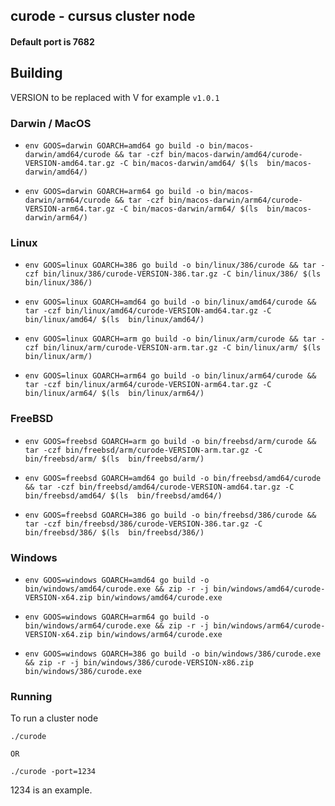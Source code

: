 ## curode - cursus cluster node
#### Default port is 7682

## Building

VERSION to be replaced with V for example ``v1.0.1``

### Darwin / MacOS

- ``env GOOS=darwin GOARCH=amd64 go build -o bin/macos-darwin/amd64/curode && tar -czf bin/macos-darwin/amd64/curode-VERSION-amd64.tar.gz -C bin/macos-darwin/amd64/ $(ls  bin/macos-darwin/amd64/)``


- ``env GOOS=darwin GOARCH=arm64 go build -o bin/macos-darwin/arm64/curode && tar -czf bin/macos-darwin/arm64/curode-VERSION-arm64.tar.gz -C bin/macos-darwin/arm64/ $(ls  bin/macos-darwin/arm64/)``


### Linux
- ``env GOOS=linux GOARCH=386 go build -o bin/linux/386/curode && tar -czf bin/linux/386/curode-VERSION-386.tar.gz -C bin/linux/386/ $(ls  bin/linux/386/)``


- ``env GOOS=linux GOARCH=amd64 go build -o bin/linux/amd64/curode && tar -czf bin/linux/amd64/curode-VERSION-amd64.tar.gz -C bin/linux/amd64/ $(ls  bin/linux/amd64/)``


- ``env GOOS=linux GOARCH=arm go build -o bin/linux/arm/curode && tar -czf bin/linux/arm/curode-VERSION-arm.tar.gz -C bin/linux/arm/ $(ls  bin/linux/arm/)``


- ``env GOOS=linux GOARCH=arm64 go build -o bin/linux/arm64/curode && tar -czf bin/linux/arm64/curode-VERSION-arm64.tar.gz -C bin/linux/arm64/ $(ls  bin/linux/arm64/)``


### FreeBSD

- ``env GOOS=freebsd GOARCH=arm go build -o bin/freebsd/arm/curode && tar -czf bin/freebsd/arm/curode-VERSION-arm.tar.gz -C bin/freebsd/arm/ $(ls  bin/freebsd/arm/)``


- ``env GOOS=freebsd GOARCH=amd64 go build -o bin/freebsd/amd64/curode && tar -czf bin/freebsd/amd64/curode-VERSION-amd64.tar.gz -C bin/freebsd/amd64/ $(ls  bin/freebsd/amd64/)``


- ``env GOOS=freebsd GOARCH=386 go build -o bin/freebsd/386/curode && tar -czf bin/freebsd/386/curode-VERSION-386.tar.gz -C bin/freebsd/386/ $(ls  bin/freebsd/386/)``


### Windows
- ``env GOOS=windows GOARCH=amd64 go build -o bin/windows/amd64/curode.exe && zip -r -j bin/windows/amd64/curode-VERSION-x64.zip bin/windows/amd64/curode.exe``


- ``env GOOS=windows GOARCH=arm64 go build -o bin/windows/arm64/curode.exe && zip -r -j bin/windows/arm64/curode-VERSION-x64.zip bin/windows/arm64/curode.exe``


- ``env GOOS=windows GOARCH=386 go build -o bin/windows/386/curode.exe && zip -r -j bin/windows/386/curode-VERSION-x86.zip bin/windows/386/curode.exe``





### Running
To run a cluster node
``` 
./curode

OR

./curode -port=1234
```
1234 is an example.


